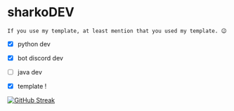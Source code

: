 # sharkoDEV
```
If you use my template, at least mention that you used my template. 😉
```

- [x] python dev
- [x] bot discord dev
- [ ] java dev
- [x] template ! 


[![GitHub Streak](https://streak-stats.demolab.com/?user=DenverCoder1)](https://git.io/streak-stats)
<!---

--->
